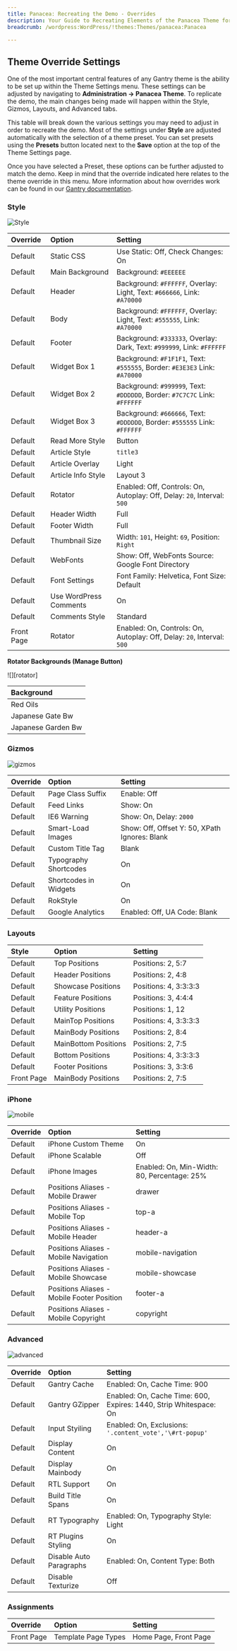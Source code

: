 ```yaml
---
title: Panacea: Recreating the Demo - Overrides
description: Your Guide to Recreating Elements of the Panacea Theme for WordPress
breadcrumb: /wordpress:WordPress/!themes:Themes/panacea:Panacea

---
```


Theme Override Settings
-----

One of the most important central features of any Gantry theme is the ability to be set up within the Theme Settings menu. These settings can be adjusted by navigating to **Administration -> Panacea Theme**. To replicate the demo, the main changes being made will happen within the Style, Gizmos, Layouts, and Advanced tabs.

This table will break down the various settings you may need to adjust in order to recreate the demo. Most of the settings under **Style** are adjusted automatically with the selection of a theme preset. You can set presets using the **Presets** button located next to the **Save** option at the top of the Theme Settings page.

Once you have selected a Preset, these options can be further adjusted to match the demo. Keep in mind that the override indicated here relates to the theme override in this menu. More information about how overrides work can be found in our [Gantry documentation][override].

### Style

![Style][style]

|  Override  |         Option         |                                  Setting                                  |
| :--------- | :--------------------- | :------------------------------------------------------------------------ |
| Default    | Static CSS             | Use Static: Off, Check Changes: On                                        |
| Default    | Main Background        | Background: `#EEEEEE`                                                     |
| Default    | Header                 | Background: `#FFFFFF`, Overlay: Light, Text: `#666666`, Link: `#A70000`   |
| Default    | Body                   | Background: `#FFFFFF`, Overlay: Light, Text: `#555555`, Link: `#A70000`   |
| Default    | Footer                 | Background: `#333333`, Overlay: Dark, Text: `#999999`, Link: `#FFFFFF`    |
| Default    | Widget Box 1           | Background: `#F1F1F1`, Text: `#555555`, Border: `#E3E3E3` Link: `#A70000` |
| Default    | Widget Box 2           | Background: `#999999`, Text: `#DDDDDD`, Border: `#7C7C7C` Link: `#FFFFFF` |
| Default    | Widget Box 3           | Background: `#666666`, Text: `#DDDDDD`, Border: `#555555` Link: `#FFFFFF` |
| Default    | Read More Style        | Button                                                                    |
| Default    | Article Style          | `title3`                                                                  |
| Default    | Article Overlay        | Light                                                                     |
| Default    | Article Info Style     | Layout 3                                                                  |
| Default    | Rotator                | Enabled: Off, Controls: On, Autoplay: Off, Delay: `20`, Interval: `500`   |
| Default    | Header Width           | Full                                                                      |
| Default    | Footer Width           | Full                                                                      |
| Default    | Thumbnail Size         | Width: `101`, Height: `69`, Position: `Right`                             |
| Default    | WebFonts               | Show: Off, WebFonts Source: Google Font Directory                         |
| Default    | Font Settings          | Font Family: Helvetica, Font Size: Default                                |
| Default    | Use WordPress Comments | On                                                                        |
| Default    | Comments Style         | Standard                                                                  |
| Front Page | Rotator                | Enabled: On, Controls: On, Autoplay: Off, Delay: `20`, Interval: `500`    |

**Rotator Backgrounds (Manage Button)**

![][rotator]

|     Background     |
| :----------------- |
| Red Oils           |
| Japanese Gate Bw   |
| Japanese Garden Bw |

### Gizmos

![gizmos][gizmos]

| Override   | Option                | Setting                                       |
| :--------- | :-------------------- | :-------------------------------------------- |
| Default    | Page Class Suffix     | Enable: Off                                   |
| Default    | Feed Links            | Show: On                                      |
| Default    | IE6 Warning           | Show: On, Delay: `2000`                       |
| Default    | Smart-Load Images     | Show: Off, Offset Y: 50, XPath Ignores: Blank |
| Default    | Custom Title Tag      | Blank                                         |
| Default    | Typography Shortcodes | On                                            |
| Default    | Shortcodes in Widgets | On                                            |
| Default    | RokStyle              | On                                            |
| Default    | Google Analytics      | Enabled: Off, UA Code: Blank                  |

### Layouts

|   Style    |        Option        |        Setting        |
| :--------- | :------------------- | :-------------------- |
| Default    | Top Positions        | Positions: 2, 5:7     |
| Default    | Header Positions     | Positions: 2, 4:8     |
| Default    | Showcase Positions   | Positions: 4, 3:3:3:3 |
| Default    | Feature Positions    | Positions: 3, 4:4:4   |
| Default    | Utility Positions    | Positions: 1, 12      |
| Default    | MainTop Positions    | Positions: 4, 3:3:3:3 |
| Default    | MainBody Positions   | Positions: 2, 8:4     |
| Default    | MainBottom Positions | Positions: 2, 7:5     |
| Default    | Bottom Positions     | Positions: 4, 3:3:3:3 |
| Default    | Footer Positions     | Positions: 3, 3:3:6   |
| Front Page | MainBody Positions   | Positions: 2, 7:5     |

### iPhone

![mobile][mobile]

| Override |                   Option                   |                   Setting                   |
| :------- | :----------------------------------------- | :------------------------------------------ |
| Default  | iPhone Custom Theme                        | On                                          |
| Default  | iPhone Scalable                            | Off                                         |
| Default  | iPhone Images                              | Enabled: On, Min-Width: 80, Percentage: 25% |
| Default  | Positions Aliases - Mobile Drawer          | drawer                                      |
| Default  | Positions Aliases - Mobile Top             | top-a                                       |
| Default  | Positions Aliases - Mobile Header          | header-a                                    |
| Default  | Positions Aliases - Mobile Navigation      | mobile-navigation                           |
| Default  | Positions Aliases - Mobile Showcase        | mobile-showcase                             |
| Default  | Positions Aliases - Mobile Footer Position | footer-a                                    |
| Default  | Positions Aliases - Mobile Copyright       | copyright                                   |

### Advanced

![advanced][advanced]

| Override |          Option         |                              Setting                              |
| :------- | :---------------------- | :---------------------------------------------------------------- |
| Default  | Gantry Cache            | Enabled: On, Cache Time: 900                                      |
| Default  | Gantry GZipper          | Enabled: On, Cache Time: 600, Expires: 1440, Strip Whitespace: On |
| Default  | Input Styiling          | Enabled: On, Exclusions: `'.content_vote','\#rt-popup'`           |
| Default  | Display Content         | On                                                                |
| Default  | Display Mainbody        | On                                                                |
| Default  | RTL Support             | On                                                                |
| Default  | Build Title Spans       | On                                                                |
| Default  | RT Typography           | Enabled: On, Typography Style: Light                              |
| Default  | RT Plugins Styling      | On                                                                |
| Default  | Disable Auto Paragraphs | Enabled: On, Content Type: Both                                   |
| Default  | Disable Texturize       | Off                                                               |

### Assignments

|  Override  |        Option       |        Setting        |
| :--------- | :------------------ | :-------------------- |
| Front Page | Template Page Types | Home Page, Front Page |

[override]: http://gantry-framework.org/documentation/wordpress/configure/
[style]: assets/setstyle.jpeg
[assignments]: assets/setassignments.jpg
[advanced]: assets/setadvanced.jpg
[mobile]: assets/setmobile.jpeg
[layouts]: assets/setlayouts.jpeg
[gizmos]: assets/setgizmos.jpeg
